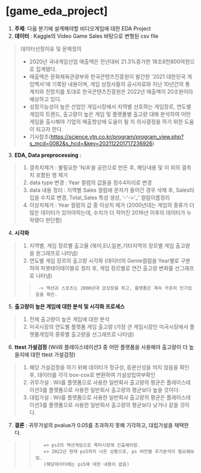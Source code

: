 # [**game_eda_project**]
1. **주제**: 다음 분기에 설계해야할 비디오게임에 대한 EDA Project
2. **데이터** : Kaggle의 Video Game Sales 바탕으로 변형된 csv file
> 데이터선정이유 및 문제정의
>  * 2020년 국내게임산업 매출액은 전년대비 21.3%증가한 18조8천800억원으로 집계됐다. 
>  * 매출액은  문화체육관광부와 한국콘텐츠진흥원이 발간한 '2021 대한민국 게임백서'에 기록된 내용이며, 게임 상장사들의 공시자료와 지난 10년간의 통계치와 전망치를 토대로 한국콘텐츠진흥원은 2022년 매출액이 20조원이라 예상하고 있다.
>  * 성장가능성이 높은 산업인 게임시장에서 지역별 선호하는 게임장르, 연도별 게임의 트렌드, 출고량이 높은 게임 및 플랫폼별 출고량 대해 분석하여 어떤 게임을 출시해야 기업의 매출향상에  도움이 될 지 의사결정을 하기 위한 도움이 되고자 한다.
>  * 기사참조(https://science.ytn.co.kr/program/program_view.php?s_mcd=0082&s_hcd=&key=202112201717236926)
3. **EDA, Data preprocessing** : 
>  1) 결측치제거 : 불필요한 'N/A'을 공란으로 만든 후, 해당내용 및 이 외의 결측치 포함된 행 제거
>  2) data type 변경 : Year 컬럼의 값들을 정수4자리로 변경
>  3) data 내용 정리 : 지역별 Sales 컬럼에 문자가 들어간 경우 삭제 후, Sales타입을 수치로 변경, Total_Sales 특성 생성, '-'->'_' 컬럼이름정리
>  4) 이상치제거 : Year 컬럼의 값 중 이상치 제거 (2000년대는 게임의 종류가 더 많은 데이터가 있어야하는데, 수치가 더 적어진 2016년 이후의 데이터가 누락됐다 판단함)
4. **시각화**
>  1) 지역별, 게임 장르별 출고율 (북미,EU,일본,기타지역의 장르별 게임 출고량을 원그래프로 나타냄)
>  2) 연도별 게임 장르의 출고량 시각화 (데이터의 Genre컬럼을 Year별로 구분하여 피봇테이테이블로 정리 후, 게임 장르별로 연간 출고량 변화를 선그래프로 나타냄)
>>      -> 액션과 스포츠는 2000년대 급성장을 하고, 플랫폼은 계속 꾸준히 인기있음을 확인.    
5. **출고량이 높은 게임에 대한 분석 및 시각화 프로세스**
>  1) 전체 출고량이 높은 게임에 대한 분석
>  2) 미국시장의 연도별 플랫폼 게임 출고량 (가장 큰 게임시장인 미국시장에서 플랫폼게임의 종류별 출고량을 선그래프로 나타냄)
6. **ttest 가설검정** (Wii와 플레이스테이션3 중 어떤 플랫폼을 사용해야 출고량이 더 높을지에 대한 ttest 가설검정)
>  1) 해당 가설검정을 하기 위해 데이터가 정규성, 등분산성을 띄지 않음을 확인 후, 데이터를 각각 box-cox로 변환하여 가설성립여부확인
>  2) 귀무가설 : Wii를 플랫폼으로 사용한 일반회사 출고량의 평균은 플레이스테이션3를 플랫폼으로 사용한 일반회사 출고량의 평균보다 높을 것이다.
>  3) 대립가설 : Wii를 플랫폼으로 사용한 일반회사 출고량의 평균은 플레이스테이션3를 플랫폼으로 사용한 일반회사 출고량의 평균보다 낮거나 같을 것이다.
7. **결론** : 귀무가설의 pvalue가 0.05를 초과하지 못해 기각하고, 대립가설을 채택한다.
>>        => ps3의 액션게임으로 북미시장에 진출해야함.
>>        => 2022년 현재 ps5까지 나온 상황으로, ps 버전별 추가분석이 필요해보임.
>>        (해당데이터에는 ps5에 대한 내용이 없음)
